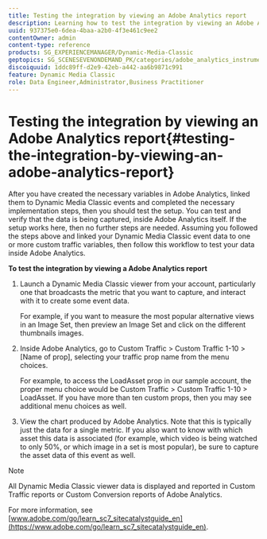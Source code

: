 ```yaml
---
title: Testing the integration by viewing an Adobe Analytics report
description: Learning how to test the integration by viewing an Adobe Analytics report.
uuid: 937375e0-6dea-4baa-a2b0-4f3e461c9ee2
contentOwner: admin
content-type: reference
products: SG_EXPERIENCEMANAGER/Dynamic-Media-Classic
geptopics: SG_SCENESEVENONDEMAND_PK/categories/adobe_analytics_instrumentation_kit
discoiquuid: 1ddc89ff-d2e9-42eb-a442-aa6b9871c991
feature: Dynamic Media Classic
role: Data Engineer,Administrator,Business Practitioner
---
```


# Testing the integration by viewing an Adobe Analytics report{#testing-the-integration-by-viewing-an-adobe-analytics-report}

After you have created the necessary variables in Adobe Analytics, linked them to Dynamic Media Classic events and completed the necessary implementation steps, then you should test the setup. You can test and verify that the data is being captured, inside Adobe Analytics itself. If the setup works here, then no further steps are needed. Assuming you followed the steps above and linked your Dynamic Media Classic event data to one or more custom traffic variables, then follow this workflow to test your data inside Adobe Analytics.

**To test the integration by viewing a Adobe Analytics report**

1. Launch a Dynamic Media Classic viewer from your account, particularly one that broadcasts the metric that you want to capture, and interact with it to create some event data.

   For example, if you want to measure the most popular alternative views in an Image Set, then preview an Image Set and click on the different thumbnails images.

1. Inside Adobe Analytics, go to Custom Traffic > Custom Traffic 1-10 > [Name of prop], selecting your traffic prop name from the menu choices.

   For example, to access the LoadAsset prop in our sample account, the proper menu choice would be Custom Traffic > Custom Traffic 1-10 > LoadAsset. If you have more than ten custom props, then you may see additional menu choices as well.

1. View the chart produced by Adobe Analytics. Note that this is typically just the data for a single metric. If you also want to know with which asset this data is associated (for example, which video is being watched to only 50%, or which image in a set is most popular), be sure to capture the asset data of this event as well.

>[!NOTE]
>
>All Dynamic Media Classic viewer data is displayed and reported in Custom Traffic reports or Custom Conversion reports of Adobe Analytics.

For more information, see [www.adobe.com/go/learn_sc7_sitecatalystguide_en](https://www.adobe.com/go/learn_sc7_sitecatalystguide_en).
